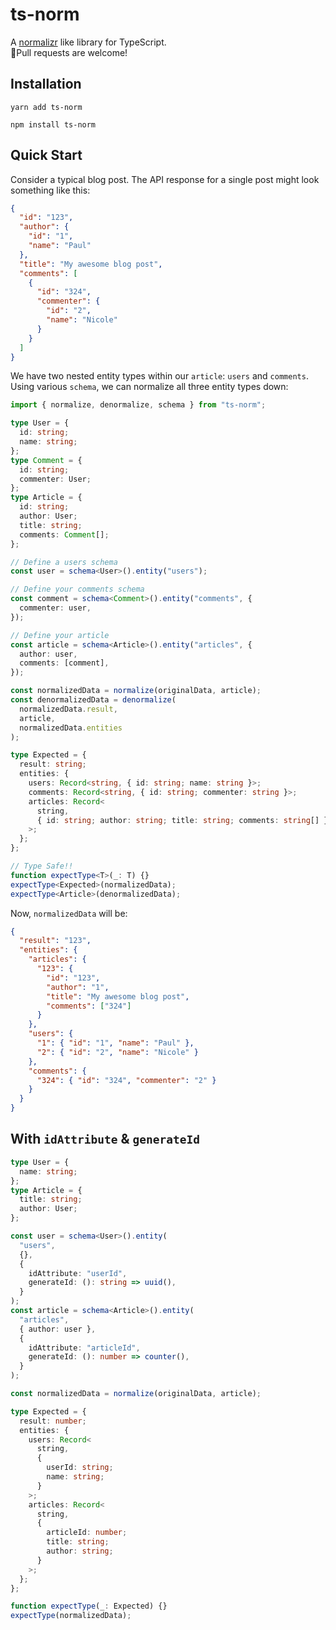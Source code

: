 # ts-norm

A [normalizr](https://github.com/paularmstrong/normalizr) like library for TypeScript.  
🙏Pull requests are welcome!

## Installation

```shell
yarn add ts-norm
```

```shell
npm install ts-norm
```

## Quick Start

Consider a typical blog post. The API response for a single post might look something like this:

```json
{
  "id": "123",
  "author": {
    "id": "1",
    "name": "Paul"
  },
  "title": "My awesome blog post",
  "comments": [
    {
      "id": "324",
      "commenter": {
        "id": "2",
        "name": "Nicole"
      }
    }
  ]
}
```

We have two nested entity types within our `article`: `users` and `comments`. Using various `schema`, we can normalize all three entity types down:

```ts
import { normalize, denormalize, schema } from "ts-norm";

type User = {
  id: string;
  name: string;
};
type Comment = {
  id: string;
  commenter: User;
};
type Article = {
  id: string;
  author: User;
  title: string;
  comments: Comment[];
};

// Define a users schema
const user = schema<User>().entity("users");

// Define your comments schema
const comment = schema<Comment>().entity("comments", {
  commenter: user,
});

// Define your article
const article = schema<Article>().entity("articles", {
  author: user,
  comments: [comment],
});

const normalizedData = normalize(originalData, article);
const denormalizedData = denormalize(
  normalizedData.result,
  article,
  normalizedData.entities
);

type Expected = {
  result: string;
  entities: {
    users: Record<string, { id: string; name: string }>;
    comments: Record<string, { id: string; commenter: string }>;
    articles: Record<
      string,
      { id: string; author: string; title: string; comments: string[] }
    >;
  };
};

// Type Safe!!
function expectType<T>(_: T) {}
expectType<Expected>(normalizedData);
expectType<Article>(denormalizedData);
```

Now, `normalizedData` will be:

```json
{
  "result": "123",
  "entities": {
    "articles": {
      "123": {
        "id": "123",
        "author": "1",
        "title": "My awesome blog post",
        "comments": ["324"]
      }
    },
    "users": {
      "1": { "id": "1", "name": "Paul" },
      "2": { "id": "2", "name": "Nicole" }
    },
    "comments": {
      "324": { "id": "324", "commenter": "2" }
    }
  }
}
```

## With `idAttribute` & `generateId`

```ts
type User = {
  name: string;
};
type Article = {
  title: string;
  author: User;
};

const user = schema<User>().entity(
  "users",
  {},
  {
    idAttribute: "userId",
    generateId: (): string => uuid(),
  }
);
const article = schema<Article>().entity(
  "articles",
  { author: user },
  {
    idAttribute: "articleId",
    generateId: (): number => counter(),
  }
);

const normalizedData = normalize(originalData, article);

type Expected = {
  result: number;
  entities: {
    users: Record<
      string,
      {
        userId: string;
        name: string;
      }
    >;
    articles: Record<
      string,
      {
        articleId: number;
        title: string;
        author: string;
      }
    >;
  };
};

function expectType(_: Expected) {}
expectType(normalizedData);
```
